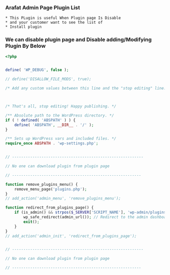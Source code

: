 ### Arafat Admin Page Plugin List

	* This PLugin is useful When Plugin page Is Disable
	* and your customer want to see the list of 
	* Install plugin

### We can disable plugin page and Disable adding/Modifying Plugin By Below

```php
<?php


define( 'WP_DEBUG', false );

// define('DISALLOW_FILE_MODS', true);

/* Add any custom values between this line and the "stop editing" line. */



/* That's all, stop editing! Happy publishing. */

/** Absolute path to the WordPress directory. */
if ( ! defined( 'ABSPATH' ) ) {
	define( 'ABSPATH', __DIR__ . '/' );
}

/** Sets up WordPress vars and included files. */
require_once ABSPATH . 'wp-settings.php';


// ----------------------------------------------------------

// No one can download plugin from plugin page

// ---------------------------------------------------------

function remove_plugins_menu() {
    remove_menu_page('plugins.php');
}
// add_action('admin_menu', 'remove_plugins_menu');

function redirect_from_plugins_page() {
    if (is_admin() && strpos($_SERVER['SCRIPT_NAME'], 'wp-admin/plugins.php') !== false) {
        wp_safe_redirect(admin_url()); // Redirect to the admin dashboard
        exit();
    }
}
// add_action('admin_init', 'redirect_from_plugins_page');


// ----------------------------------------------------------

// No one can download plugin from plugin page

// ---------------------------------------------------------



```